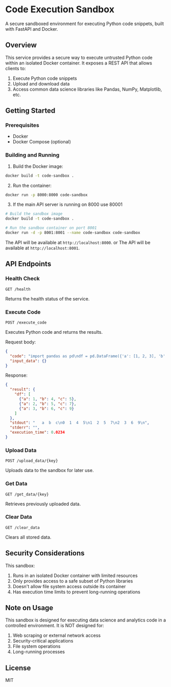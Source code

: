 # Code Execution Sandbox

A secure sandboxed environment for executing Python code snippets, built with FastAPI and Docker.

## Overview

This service provides a secure way to execute untrusted Python code within an isolated Docker container. It exposes a REST API that allows clients to:

1. Execute Python code snippets
2. Upload and download data
3. Access common data science libraries like Pandas, NumPy, Matplotlib, etc.

## Getting Started

### Prerequisites

- Docker
- Docker Compose (optional)

### Building and Running

1. Build the Docker image:

```bash
docker build -t code-sandbox .
```

2. Run the container:

```bash
docker run -p 8000:8000 code-sandbox
```

3. If the main API server is running on 8000 use 80001
```bash
# Build the sandbox image 
docker build -t code-sandbox .

# Run the sandbox container on port 8001
docker run -d -p 8001:8001 --name code-sandbox code-sandbox
```

The API will be available at `http://localhost:8000`.
or The API will be available at `http://localhost:8001`.

## API Endpoints

### Health Check

```
GET /health
```

Returns the health status of the service.

### Execute Code

```
POST /execute_code
```

Executes Python code and returns the results.

Request body:
```json
{
  "code": "import pandas as pd\ndf = pd.DataFrame({'a': [1, 2, 3], 'b': [4, 5, 6]})\ndf['c'] = df['a'] + df['b']\nprint(df)",
  "input_data": {}
}
```

Response:
```json
{
  "result": {
    "df": [
      {"a": 1, "b": 4, "c": 5},
      {"a": 2, "b": 5, "c": 7},
      {"a": 3, "b": 6, "c": 9}
    ]
  },
  "stdout": "   a  b  c\n0  1  4  5\n1  2  5  7\n2  3  6  9\n",
  "stderr": "",
  "execution_time": 0.0234
}
```

### Upload Data

```
POST /upload_data/{key}
```

Uploads data to the sandbox for later use.

### Get Data

```
GET /get_data/{key}
```

Retrieves previously uploaded data.

### Clear Data

```
GET /clear_data
```

Clears all stored data.

## Security Considerations

This sandbox:

1. Runs in an isolated Docker container with limited resources
2. Only provides access to a safe subset of Python libraries
3. Doesn't allow file system access outside its container
4. Has execution time limits to prevent long-running operations

## Note on Usage

This sandbox is designed for executing data science and analytics code in a controlled environment. It is NOT designed for:

1. Web scraping or external network access
2. Security-critical applications
3. File system operations
4. Long-running processes

## License

MIT 